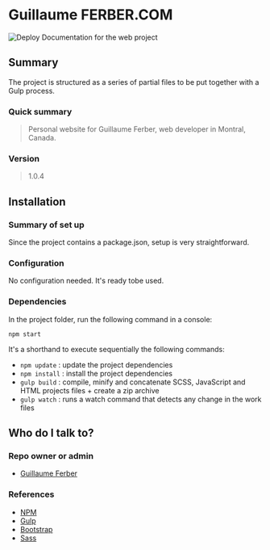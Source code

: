 # Guillaume FERBER.COM #
![Deploy](https://github.com/guillaumeferber/guillaumeferber.com/workflows/Publish%20Website/badge.svg?event=release)
Documentation for the web project

## Summary ##
The project is structured as a series of partial files to be put together with a Gulp process.
### Quick summary

> Personal website for Guillaume Ferber, web developer in Montral, Canada.

### Version

> 1.0.4

## Installation ##

### Summary of set up
Since the project contains a package.json, setup is very straightforward.
### Configuration
No configuration needed. It's ready tobe used.
### Dependencies
In the project folder, run the following command in a console:

   `npm start`

It's a shorthand to execute sequentially the following commands:

* `npm update`  : update the project dependencies
* `npm install` : install the project dependencies
* `gulp build`  : compile, minify and concatenate SCSS, JavaScript and HTML projects files + create a zip archive
* `gulp watch`  : runs a watch command that detects any change in the work files

## Who do I talk to? ##

### Repo owner or admin

* [Guillaume Ferber](ferber.g@gmail.com)

### References

* [NPM](https://www.npmjs.com/)
* [Gulp](https://gulpjs.com/)
* [Bootstrap](https://getbootstrap.com/)
* [Sass](https://sass-lang.com/)
